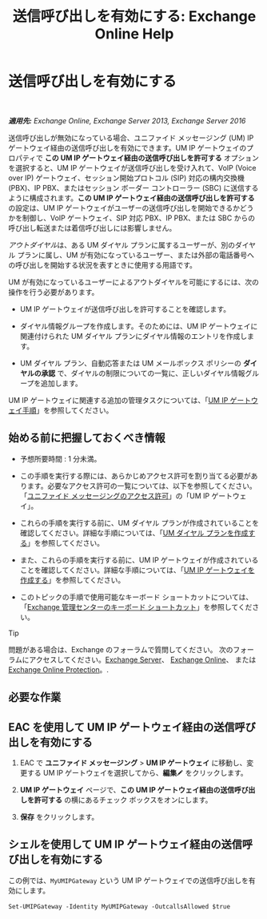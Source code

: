 ﻿---
title: '送信呼び出しを有効にする: Exchange Online Help'
TOCTitle: 送信呼び出しを有効にする
ms:assetid: c3ad8e53-d37e-499e-b1f1-defb0ba1bd12
ms:mtpsurl: https://technet.microsoft.com/ja-jp/library/JJ673562(v=EXCHG.150)
ms:contentKeyID: 49896459
ms.date: 05/22/2018
mtps_version: v=EXCHG.150
ms.translationtype: HT
---

# 送信呼び出しを有効にする

 

_**適用先:** Exchange Online, Exchange Server 2013, Exchange Server 2016_

送信呼び出しが無効になっている場合、ユニファイド メッセージング (UM) IP ゲートウェイ経由の送信呼び出しを有効にできます。UM IP ゲートウェイのプロパティで <strong>この UM IP ゲートウェイ経由の送信呼び出しを許可する</strong> オプションを選択すると、UM IP ゲートウェイが送信呼び出しを受け入れて、VoIP (Voice over IP) ゲートウェイ、セッション開始プロトコル (SIP) 対応の構内交換機 (PBX)、IP PBX、またはセッション ボーダー コントローラー (SBC) に送信するように構成されます。<strong>この UM IP ゲートウェイ経由の送信呼び出しを許可する</strong> の設定は、UM IP ゲートウェイがユーザーの送信呼び出しを開始できるかどうかを制御し、VoIP ゲートウェイ、SIP 対応 PBX、IP PBX、または SBC からの呼び出し転送または着信呼び出しには影響しません。

*アウトダイヤル*は、ある UM ダイヤル プランに属するユーザーが、別のダイヤル プランに属し、UM が有効になっているユーザー、または外部の電話番号への呼び出しを開始する状況を表すときに使用する用語です。

UM が有効になっているユーザーによるアウトダイヤルを可能にするには、次の操作を行う必要があります。

  - UM IP ゲートウェイが送信呼び出しを許可することを確認します。

  - ダイヤル情報グループを作成します。そのためには、UM IP ゲートウェイに関連付けられた UM ダイヤル プランにダイヤル情報のエントリを作成します。

  - UM ダイヤル プラン、自動応答または UM メールボックス ポリシーの <strong>ダイヤルの承認</strong> で、ダイヤルの制限についての一覧に、正しいダイヤル情報グループを追加します。

UM IP ゲートウェイに関連する追加の管理タスクについては、「[UM IP ゲートウェイ手順](um-ip-gateway-procedures-exchange-2013-help.md)」を参照してください。

## 始める前に把握しておくべき情報

  - 予想所要時間 : 1 分未満。

  - この手順を実行する際には、あらかじめアクセス許可を割り当てる必要があります。必要なアクセス許可の一覧については、以下を参照してください。「[ユニファイド メッセージングのアクセス許可](unified-messaging-permissions-exchange-2013-help.md)」の「UM IP ゲートウェイ」。

  - これらの手順を実行する前に、UM ダイヤル プランが作成されていることを確認してください。詳細な手順については、「[UM ダイヤル プランを作成する](create-a-um-dial-plan-exchange-2013-help.md)」を参照してください。

  - また、これらの手順を実行する前に、UM IP ゲートウェイが作成されていることを確認してください。詳細な手順については、「[UM IP ゲートウェイを作成する](create-a-um-ip-gateway-exchange-2013-help.md)」を参照してください。

  - このトピックの手順で使用可能なキーボード ショートカットについては、「[Exchange 管理センターのキーボード ショートカット](keyboard-shortcuts-in-the-exchange-admin-center-exchange-online-protection-help.md)」を参照してください。


> [!TIP]
> 問題がある場合は、Exchange のフォーラムで質問してください。 次のフォーラムにアクセスしてください。<A href="https://go.microsoft.com/fwlink/p/?linkid=60612">Exchange Server</A>、 <A href="https://go.microsoft.com/fwlink/p/?linkid=267542">Exchange Online</A>、 または <A href="https://go.microsoft.com/fwlink/p/?linkid=285351">Exchange Online Protection</A>。.



## 必要な作業

## EAC を使用して UM IP ゲートウェイ経由の送信呼び出しを有効にする

1.  EAC で <strong>ユニファイド メッセージング</strong> \> <strong>UM IP ゲートウェイ</strong> に移動し、変更する UM IP ゲートウェイを選択してから、<strong>編集</strong>![編集アイコン](images/Bb124582.6f53ccb2-1f13-4c02-bea0-30690e6ea71d(EXCHG.150).gif "編集アイコン") をクリックします。

2.  <strong>UM IP ゲートウェイ</strong> ページで、<strong>この UM IP ゲートウェイ経由の送信呼び出しを許可する</strong> の横にあるチェック ボックスをオンにします。

3.  <strong>保存</strong> をクリックします。

## シェルを使用して UM IP ゲートウェイ経由の送信呼び出しを有効にする

この例では、`MyUMIPGateway` という UM IP ゲートウェイでの送信呼び出しを有効にします。

    Set-UMIPGateway -Identity MyUMIPGateway -OutcallsAllowed $true

